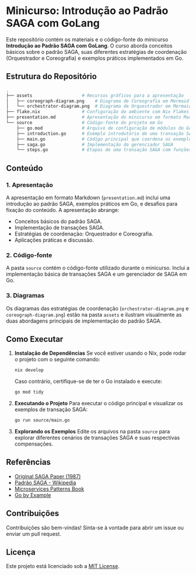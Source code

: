 # Minicurso: Introdução ao Padrão SAGA com GoLang

Este repositório contém os materiais e o código-fonte do minicurso **Introdução ao Padrão SAGA com GoLang**. O curso aborda conceitos básicos sobre o padrão SAGA, suas diferentes estratégias de coordenação (Orquestrador e Coreografia) e exemplos práticos implementados em Go.

## Estrutura do Repositório

```bash
.
├── assets                   # Recursos gráficos para a apresentação
│   ├── coreograph-diagram.png    # Diagrama de Coreografia em Mermaid
│   └── orchestrator-diagram.png  # Diagrama de Orquestrador em Mermaid
├── flake.nix                # Configuração do ambiente com Nix Flakes
├── presentation.md          # Apresentação do minicurso em formato Markdown
└── source                   # Código-fonte do projeto em Go
    ├── go.mod               # Arquivo de configuração de módulos do Go
    ├── introduction.go      # Exemplo introdutório de uma transação SAGA
    ├── main.go              # Código principal que coordena os exemplos
    ├── saga.go              # Implementação do gerenciador SAGA
    └── steps.go             # Etapas de uma transação SAGA com funções de reserva e compensação
```

## Conteúdo

### 1. Apresentação
A apresentação em formato Markdown (`presentation.md`) inclui uma introdução ao padrão SAGA, exemplos práticos em Go, e desafios para fixação do conteúdo. A apresentação abrange:

- Conceitos básicos do padrão SAGA.
- Implementação de transações SAGA.
- Estratégias de coordenação: Orquestrador e Coreografia.
- Aplicações práticas e discussão.

### 2. Código-fonte
A pasta `source` contém o código-fonte utilizado durante o minicurso. Inclui a implementação básica de transações SAGA e um gerenciador de SAGA em Go.

### 3. Diagramas
Os diagramas das estratégias de coordenação (`orchestrator-diagram.png` e `coreograph-diagram.png`) estão na pasta `assets` e ilustram visualmente as duas abordagens principais de implementação do padrão SAGA.

## Como Executar

1. **Instalação de Dependências**
   Se você estiver usando o Nix, pode rodar o projeto com o seguinte comando:
   ```bash
   nix develop
   ```
   Caso contrário, certifique-se de ter o Go instalado e execute:
   ```bash
   go mod tidy
   ```

2. **Executando o Projeto**
   Para executar o código principal e visualizar os exemplos de transação SAGA:
   ```bash
   go run source/main.go
   ```

3. **Explorando os Exemplos**
   Edite os arquivos na pasta `source` para explorar diferentes cenários de transações SAGA e suas respectivas compensações.

## Referências

- [Original SAGA Paper (1987)](https://dl.acm.org/doi/10.1145/38713.38742)
- [Padrão SAGA - Wikipedia](https://en.wikipedia.org/wiki/Saga_pattern)
- [Microservices Patterns Book](https://microservices.io/patterns/data/saga.html)
- [Go by Example](https://gobyexample.com/)

## Contribuições

Contribuições são bem-vindas! Sinta-se à vontade para abrir um issue ou enviar um pull request.

## Licença

Este projeto está licenciado sob a [MIT License](LICENSE).
